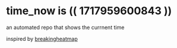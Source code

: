 # time_now is (( 1717959600843 ))

an automated repo that shows the currnent time

inspired by [breakingheatmap](https://github.com/breakingheatmap/breakingheatmap)